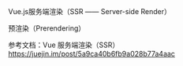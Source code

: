 Vue.js服务端渲染（SSR —— Server-side Render）



预渲染（Prerendering）





参考文档：Vue 服务端渲染（SSR）    https://juejin.im/post/5a9ca40b6fb9a028b77a4aac